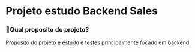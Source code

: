 # Projeto estudo Backend Sales

### 💭Qual proposito do projeto?

Proposito do projeto e estudo e testes principalmente focado em backend
